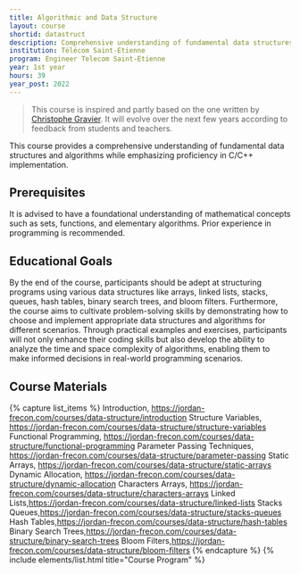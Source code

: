 ```yaml
---
title: Algorithmic and Data Structure
layout: course
shortid: datastruct
description: Comprehensive understanding of fundamental data structures in C/C++
institution: Télécom Saint-Etienne
program: Engineer Telecom Saint-Etienne
year: 1st year
hours: 39
year_post: 2022
---
```


> This course is inspired and partly based on the one written by [Christophe Gravier](https://cgravier.fr/). It will evolve over the next few years according to feedback from students and teachers.

This course provides a comprehensive understanding of fundamental data structures and algorithms while emphasizing proficiency in C/C++ implementation.

## <i class="fas fa-exclamation-triangle"></i> Prerequisites

It is advised to have a foundational understanding of mathematical concepts such as sets, functions, and elementary algorithms. Prior experience in programming is recommended.

## <i class="fas fa-bookmark"></i> Educational Goals

By the end of the course, participants should be adept at structuring programs using various data structures like arrays, linked lists, stacks, queues, hash tables, binary search trees, and bloom filters. Furthermore, the course aims to cultivate problem-solving skills by demonstrating how to choose and implement appropriate data structures and algorithms for different scenarios. Through practical examples and exercises, participants will not only enhance their coding skills but also develop the ability to analyze the time and space complexity of algorithms, enabling them to make informed decisions in real-world programming scenarios.

## <i class="fas fa-file-download"></i> Course Materials

{% capture list_items %}
Introduction, https://jordan-frecon.com/courses/data-structure/introduction
Structure Variables, https://jordan-frecon.com/courses/data-structure/structure-variables
Functional Programming, https://jordan-frecon.com/courses/data-structure/functional-programming
Parameter Passing Techniques, https://jordan-frecon.com/courses/data-structure/parameter-passing
Static Arrays, https://jordan-frecon.com/courses/data-structure/static-arrays
Dynamic Allocation, https://jordan-frecon.com/courses/data-structure/dynamic-allocation
Characters Arrays, https://jordan-frecon.com/courses/data-structure/characters-arrays
Linked Lists,https://jordan-frecon.com/courses/data-structure/linked-lists
Stacks Queues,https://jordan-frecon.com/courses/data-structure/stacks-queues
Hash Tables,https://jordan-frecon.com/courses/data-structure/hash-tables
Binary Search Trees,https://jordan-frecon.com/courses/data-structure/binary-search-trees
Bloom Filters,https://jordan-frecon.com/courses/data-structure/bloom-filters 
{% endcapture %}
{% include elements/list.html title="Course Program" %}
